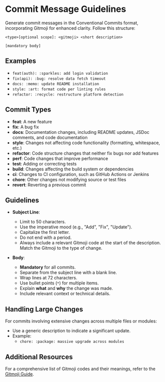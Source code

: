 # Commit Message Guidelines

Generate commit messages in the Conventional Commits format, incorporating Gitmoji for enhanced clarity. Follow this structure:

```
<type>[optional scope]: <gitmoji> <short description>

[mandatory body]
```

## Examples

- `feat(auth): :sparkles: add login validation`
- `fix(api): :bug: resolve data fetch timeout`
- `docs: :memo: update README installation`
- `style: :art: format code per linting rules`
- `refactor: :recycle: restructure platform detection`

## Commit Types

- **feat**: A new feature
- **fix**: A bug fix
- **docs**: Documentation changes, including README updates, JSDoc comments, and code documentation
- **style**: Changes not affecting code functionality (formatting, whitespace, etc.)
- **refactor**: Code structure changes that neither fix bugs nor add features
- **perf**: Code changes that improve performance
- **test**: Adding or correcting tests
- **build**: Changes affecting the build system or dependencies
- **ci**: Changes to CI configuration, such as GitHub Actions or Jenkins
- **chore**: Other changes not modifying source or test files
- **revert**: Reverting a previous commit

## Guidelines

- **Subject Line**:
  - Limit to 50 characters.
  - Use the imperative mood (e.g., "Add", "Fix", "Update").
  - Capitalize the first letter.
  - Do not end with a period.
  - Always include a relevant Gitmoji code at the start of the description. Match the Gitmoji to the type of change.

- **Body**:
  - **Mandatory** for all commits.
  - Separate from the subject line with a blank line.
  - Wrap lines at 72 characters.
  - Use bullet points (`*`) for multiple items.
  - Explain **what** and **why** the change was made.
  - Include relevant context or technical details.

## Handling Large Changes

For commits involving extensive changes across multiple files or modules:

- Use a generic description to indicate a significant update.
- Example:
  - `chore: :package: massive upgrade across modules`

## Additional Resources

For a comprehensive list of Gitmoji codes and their meanings, refer to the [Gitmoji Guide](https://gitmoji.dev/).
